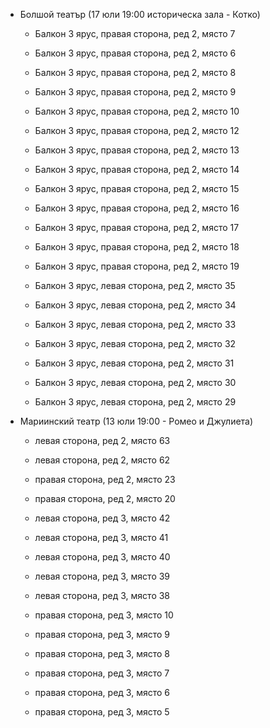 - Болшой театър (17 юли 19:00 историческа зала - Котко)
	- Балкон 3 ярус, правая сторона, ред 2, място 7
	- Балкон 3 ярус, правая сторона, ред 2, място 6
	- Балкон 3 ярус, правая сторона, ред 2, място 8
	- Балкон 3 ярус, правая сторона, ред 2, място 9
	- Балкон 3 ярус, правая сторона, ред 2, място 10
	- Балкон 3 ярус, правая сторона, ред 2, място 12
	- Балкон 3 ярус, правая сторона, ред 2, място 13
	- Балкон 3 ярус, правая сторона, ред 2, място 14
	- Балкон 3 ярус, правая сторона, ред 2, място 15
	- Балкон 3 ярус, правая сторона, ред 2, място 16
	- Балкон 3 ярус, правая сторона, ред 2, място 17
	- Балкон 3 ярус, правая сторона, ред 2, място 18
	- Балкон 3 ярус, правая сторона, ред 2, място 19


	- Балкон 3 ярус, левая сторона, ред 2, място 35
	- Балкон 3 ярус, левая сторона, ред 2, място 34
	- Балкон 3 ярус, левая сторона, ред 2, място 33
	- Балкон 3 ярус, левая сторона, ред 2, място 32
	- Балкон 3 ярус, левая сторона, ред 2, място 31
	- Балкон 3 ярус, левая сторона, ред 2, място 30
	- Балкон 3 ярус, левая сторона, ред 2, място 29


- Мариинский театр (13 юли 19:00 - Ромео и Джулиета)
	- левая сторона, ред 2, място 63
	- левая сторона, ред 2, място 62

	- правая сторона, ред 2, място 23
	- правая сторона, ред 2, място 20
	
	- левая сторона, ред 3, място 42
	- левая сторона, ред 3, място 41
	- левая сторона, ред 3, място 40
	- левая сторона, ред 3, място 39
	- левая сторона, ред 3, място 38


	- правая сторона, ред 3, място 10
	- правая сторона, ред 3, място 9
	- правая сторона, ред 3, място 8
	- правая сторона, ред 3, място 7
	- правая сторона, ред 3, място 6
	- правая сторона, ред 3, място 5